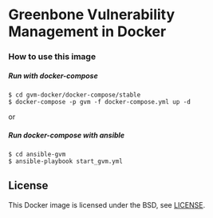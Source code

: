 # Greenbone Vulnerability Management in Docker

### How to use this image
##### Run with docker-compose
```console
$ cd gvm-docker/docker-compose/stable
$ docker-compose -p gvm -f docker-compose.yml up -d
```
or
##### Run docker-compose with ansible
```console
$ cd ansible-gvm
$ ansible-playbook start_gvm.yml
```

## License

This Docker image is licensed under the BSD, see [LICENSE](LICENSE.md).
